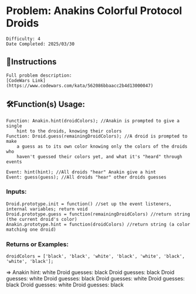 # Problem: Anakins Colorful Protocol Droids
	Difficulty: 4
	Date Completed: 2025/03/30

## 📜Instructions
	Full problem description:
	[CodeWars Link](https://www.codewars.com/kata/562086bbaacc2b4d13000047)

## 🛠Function(s) Usage:
	Function: Anakin.hint(droidColors); //Anakin is prompted to give a single
		hint to the droids, knowing their colors
	Function: Droid.guess(remainingDroidColors); //A droid is prompted to make
		a guess as to its own color knowing only the colors of the droids who
		haven't guessed their colors yet, and what it's "heard" through events

	Event: hint(hint); //All droids "hear" Anakin give a hint
	Event: guess(guess); //All droids "hear" other droids guesses

### Inputs:
	Droid.prototype.init = function() //set up the event listeners, internal variables; return void
	Droid.prototype.guess = function(remainingDroidColors) //return string (the current droid's color)
	Anakin.prototype.hint = function(droidColors) //return string (a color matching one droid)

### Returns or Examples:
    droidColors = ['black', 'black', 'white', 'black', 'white', 'black', 'white', 'black'];
=>
	Anakin hint: white
	Droid guesses: black
	Droid guesses: black
	Droid guesses: white
	Droid guesses: black
	Droid guesses: white
	Droid guesses: black
	Droid guesses: white
	Droid guesses: black

